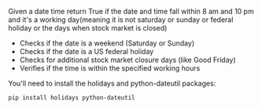 Given a date time return True if the date and time fall within 8 am and 10 pm and it's a working day(meaning it is not saturday or
sunday or federal holiday or the days when stock market is closed)


* Checks if the date is a weekend (Saturday or Sunday)
* Checks if the date is a US federal holiday
* Checks for additional stock market closure days (like Good Friday)
* Verifies if the time is within the specified working hours

You'll need to install the holidays and python-dateutil packages:
```shell
pip install holidays python-dateutil
```
